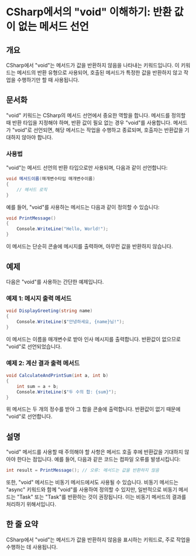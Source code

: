 <!--
Meta Description: # CSharp에서의 "void" 이해하기: 반환 값이 없는 메서드 선언 ## 개요 CSharp에서 "void"는 메서드가 값을 반환하지 않음을 나타내는 키워드입니다. 이 키워드는 메서드의 반환 유형으로 사용되어, 호출된 메서드가 특정한 값을 반환하지 않고 작업을 수행...
Meta Keywords: void, 메서드는, 메서드, 반환하지, csharp
-->

# CSharp에서의 "void" 이해하기: 반환 값이 없는 메서드 선언

## 개요
CSharp에서 "void"는 메서드가 값을 반환하지 않음을 나타내는 키워드입니다. 이 키워드는 메서드의 반환 유형으로 사용되어, 호출된 메서드가 특정한 값을 반환하지 않고 작업을 수행하기만 할 때 사용됩니다.

## 문서화
"void" 키워드는 CSharp의 메서드 선언에서 중요한 역할을 합니다. 메서드를 정의할 때 반환 타입을 지정해야 하며, 반환 값이 필요 없는 경우 "void"를 사용합니다. 메서드가 "void"로 선언되면, 해당 메서드는 작업을 수행하고 종료되며, 호출자는 반환값을 기대하지 않아야 합니다.

### 사용법
"void"는 메서드 선언의 반환 타입으로만 사용되며, 다음과 같이 선언합니다:

```csharp
void 메서드이름(매개변수타입 매개변수이름)
{
    // 메서드 로직
}
```

예를 들어, "void"를 사용하는 메서드는 다음과 같이 정의할 수 있습니다:

```csharp
void PrintMessage()
{
    Console.WriteLine("Hello, World!");
}
```

이 메서드는 단순히 콘솔에 메시지를 출력하며, 아무런 값을 반환하지 않습니다.

## 예제
다음은 "void"를 사용하는 간단한 예제입니다.

### 예제 1: 메시지 출력 메서드
```csharp
void DisplayGreeting(string name)
{
    Console.WriteLine($"안녕하세요, {name}님!");
}
```
이 메서드는 이름을 매개변수로 받아 인사 메시지를 출력합니다. 반환값이 없으므로 "void"로 선언되었습니다.

### 예제 2: 계산 결과 출력 메서드
```csharp
void CalculateAndPrintSum(int a, int b)
{
    int sum = a + b;
    Console.WriteLine($"두 수의 합: {sum}");
}
```
위 메서드는 두 개의 정수를 받아 그 합을 콘솔에 출력합니다. 반환값이 없기 때문에 "void"로 선언합니다.

## 설명
"void" 메서드를 사용할 때 주의해야 할 사항은 메서드 호출 후에 반환값을 기대하지 않아야 한다는 점입니다. 예를 들어, 다음과 같은 코드는 컴파일 오류를 발생시킵니다:

```csharp
int result = PrintMessage(); // 오류: 메서드는 값을 반환하지 않음
```

또한, "void" 메서드는 비동기 메서드에서도 사용될 수 있습니다. 비동기 메서드는 "async" 키워드와 함께 "void"를 사용하여 정의할 수 있지만, 일반적으로 비동기 메서드는 "Task" 또는 "Task<T>"를 반환하는 것이 권장됩니다. 이는 비동기 메서드의 결과를 처리하기 위해서입니다.

## 한 줄 요약
CSharp에서 "void"는 메서드가 값을 반환하지 않음을 표시하는 키워드로, 주로 작업을 수행하는 데 사용됩니다.
